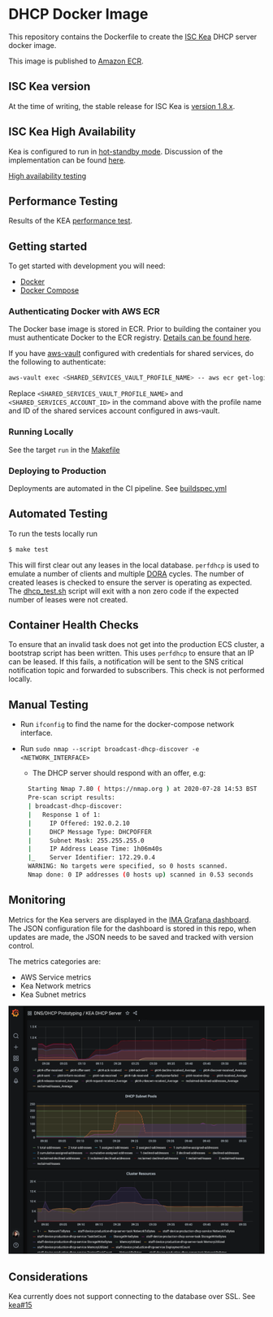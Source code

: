 # DHCP Docker Image

This repository contains the Dockerfile to create the [ISC Kea](https://www.isc.org/kea/) DHCP server docker image.

This image is published to [Amazon ECR](https://aws.amazon.com/ecr/).

## ISC Kea version

At the time of writing, the stable release for ISC Kea is [version 1.8.x](https://cloudsmith.io/~isc/repos/kea-1-8/packages/).

## ISC Kea High Availability

Kea is configured to run in [hot-standby mode](https://kea.readthedocs.io/en/kea-1.8.1/arm/hooks.html#hot-standby-configuration). Discussion of the implementation can be found [here](./docs/high-availability.md).

[High availability testing](documentation/high-availabilty-testing.md)

## Performance Testing

Results of the KEA [performance test](documentation/performance-metrics.md).

## Getting started

To get started with development you will need:

- [Docker](https://www.docker.com/)
- [Docker Compose](https://docs.docker.com/compose/)

### Authenticating Docker with AWS ECR

The Docker base image is stored in ECR. Prior to building the container you must authenticate Docker to the ECR registry. [Details can be found here](https://docs.aws.amazon.com/AmazonECR/latest/userguide/Registries.html#registry_auth).

If you have [aws-vault](https://github.com/99designs/aws-vault#installing) configured with credentials for shared services, do the following to authenticate:

```bash
aws-vault exec <SHARED_SERVICES_VAULT_PROFILE_NAME> -- aws ecr get-login-password --region eu-west-2 | docker login --username AWS --password-stdin <SHARED_SERVICES_ACCOUNT_ID>.dkr.ecr.eu-west-2.amazonaws.com
```
Replace `<SHARED_SERVICES_VAULT_PROFILE_NAME>` and `<SHARED_SERVICES_ACCOUNT_ID>` in the command above with the profile name and ID of the shared services account configured in aws-vault.

### Running Locally

See the target `run` in the [Makefile](./Makefile)

### Deploying to Production

Deployments are automated in the CI pipeline. See [buildspec.yml](./buildspec.yml)

## Automated Testing

To run the tests locally run

```bash
$ make test
```

This will first clear out any leases in the local database. `perfdhcp` is used to emulate a number of clients and multiple [DORA](https://en.wikipedia.org/wiki/Dynamic_Host_Configuration_Protocol#Operation) cycles. The number of created leases is checked to ensure the server is operating as expected. The [dhcp_test.sh](./dhcp_test.sh) script will exit with a non zero code if the expected number of leases were not created.

## Container Health Checks

To ensure that an invalid task does not get into the production ECS cluster, a bootstrap script has been written. This uses `perfdhcp` to ensure that an IP can be leased. If this fails, a notification will be sent to the SNS critical notification topic and forwarded to subscribers. This check is not performed locally.

## Manual Testing

- Run `ifconfig` to find the name for the docker-compose network interface.
- Run
  `sudo nmap --script broadcast-dhcp-discover -e <NETWORK_INTERFACE>`

  - The DHCP server should respond with an offer, e.g:

  ```bash
    Starting Nmap 7.80 ( https://nmap.org ) at 2020-07-28 14:53 BST
    Pre-scan script results:
    | broadcast-dhcp-discover:
    |   Response 1 of 1:
    |     IP Offered: 192.0.2.10
    |     DHCP Message Type: DHCPOFFER
    |     Subnet Mask: 255.255.255.0
    |     IP Address Lease Time: 1h06m40s
    |_    Server Identifier: 172.29.0.4
    WARNING: No targets were specified, so 0 hosts scanned.
    Nmap done: 0 IP addresses (0 hosts up) scanned in 0.53 seconds
  ```

## Monitoring

Metrics for the Kea servers are displayed in the [IMA Grafana dashboard](https://github.com/ministryofjustice/staff-infrastructure-monitoring-config/blob/main/integrations/staff-device-dns-dhcp-infrastructure/dashboards/dhcp/dhcp_template.json).
The JSON configuration file for the dashboard is stored in this repo, when updates are made, the JSON needs to be saved and tracked with version control.

The metrics categories are:

- AWS Service metrics
- Kea Network metrics
- Kea Subnet metrics

![Grafana Dashboard](/documentation/images/dashboard.png)

## Considerations

Kea currently does not support connecting to the database over SSL. See [kea#15](https://github.com/isc-projects/kea/pull/15)
